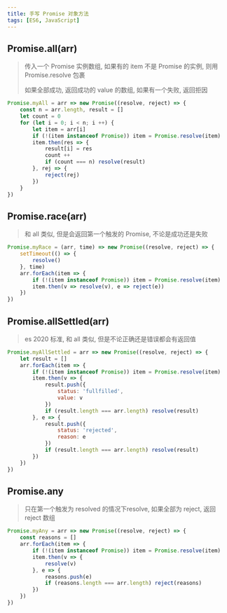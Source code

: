 ```yaml
---
title: 手写 Promise 对象方法
tags: [ES6, JavaScript]
---
```




## Promise.all(arr)

> 传入一个 Promise 实例数组, 如果有的 item 不是 Promise 的实例, 则用 Promise.resolve 包裹
>
> 如果全部成功, 返回成功的 value 的数组, 如果有一个失败, 返回拒因

```js
Promise.myAll = arr => new Promise((resolve, reject) => {
    const n = arr.length, result = []
    let count = 0
    for (let i = 0; i < n; i ++) {
        let item = arr[i]
        if (!(item instanceof Promise)) item = Promise.resolve(item)
        item.then(res => {
            result[i] = res
            count ++
            if (count === n) resolve(result)
        }, rej => {
            reject(rej)
        })
    }
})
```

## Promise.race(arr)

> 和 all 类似, 但是会返回第一个触发的 Promise, 不论是成功还是失败

```js
Promise.myRace = (arr, time) => new Promise((resolve, reject) => {
    setTimeout(() => {
        resolve()
    }, time)
    arr.forEach(item => {
        if (!(item instanceof Promise)) item = Promise.resolve(item)
        item.then(v => resolve(v), e => reject(e))
    })
})
```

## Promise.allSettled(arr)

> es 2020 标准, 和 all 类似, 但是不论正确还是错误都会有返回值

```js
Promise.myAllSettled = arr => new Promise((resolve, reject) => {
    let result = []
    arr.forEach(item => {
        if (!(item instanceof Promise)) item = Promise.resolve(item)
        item.then(v => {
            result.push({
                status: 'fullfilled',
                value: v
            })
            if (result.length === arr.length) resolve(result)
        }, e => {
            result.push({
                status: 'rejected',
                reason: e
            })
            if (result.length === arr.length) resolve(result)
        })
    })
})
```

## Promise.any

> 只在第一个触发为 resolved 的情况下resolve, 如果全部为 reject, 返回 reject 数组

```js
Promise.myAny = arr => new Promise((resolve, reject) => {
    const reasons = []
    arr.forEach(item => {
        if (!(item instanceof Promise)) item = Promise.resolve(item)
        item.then(v => {
            resolve(v)
        }, e => {
            reasons.push(e)
            if (reasons.length === arr.length) reject(reasons)
        })
    })
})
```

